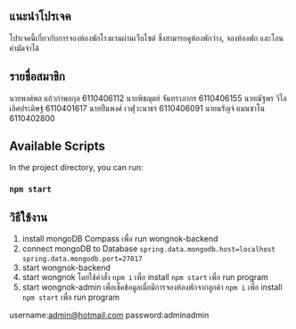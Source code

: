 ## แนะนำโปรเจค

โปรเจคนี้เกี่ยวกับการจองห้องพักโรงแรมผ่านเว็บไซต์ ซึ่งสามารถดูห้องพักว่าง, จองห้องพัก และโอนค่ามัดจำได้

## รายชื่อสมาชิก
นายพงศ์พล แก้วกำพลกุล 6110406112
นายพิชญุตย์ จันทราภากร 6110406155
นายณัฐพร วิไลเลิศประดิษฐ์ 6110401617
นายปิ่นพงศ์ เวฬุวะนาธร 6110406091
นายนรัญจ์ แมนซาโน 6110402800

## Available Scripts

In the project directory, you can run:

### `npm start`


## วิธีใช้งาน
1. install mongoDB Compass เพื่อ run wongnok-backend
2. connect mongoDB to Database
`spring.data.mongodb.host=localhost`
`spring.data.mongodb.port=27017`
3. start wongnok-backend
4. start wongnok โดยใช้คำสั่ง
`npm i` เพื่อ install
`npm start` เพื่อ run program
5. start wongnok-admin เพื่อเช็คข้อมูลเมื่อมีการจองห้องพักจากลูกค้า
`npm i` เพื่อ install
`npm start` เพื่อ run program

username:admin@hotmail.com
password:adminadmin
```